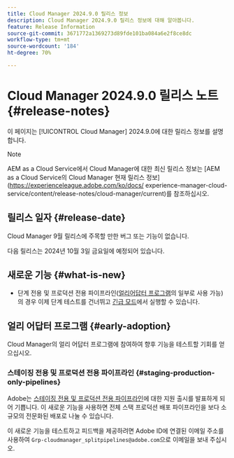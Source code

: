 ```yaml
---
title: Cloud Manager 2024.9.0 릴리스 정보
description: Cloud Manager 2024.9.0 릴리스 정보에 대해 알아봅니다.
feature: Release Information
source-git-commit: 3671772a1369273d89fde101ba084a6e2f8ce8dc
workflow-type: tm+mt
source-wordcount: '184'
ht-degree: 70%

---
```


# Cloud Manager 2024.9.0 릴리스 노트 {#release-notes}

이 페이지는 [!UICONTROL Cloud Manager] 2024.9.0에 대한 릴리스 정보를 설명합니다.

>[!NOTE]
>
>AEM as a Cloud Service에서 Cloud Manager에 대한 최신 릴리스 정보는 [AEM as a Cloud Service의 Cloud Manager 현재 릴리스 정보](https://experienceleague.adobe.com/ko/docs/ experience-manager-cloud-service/content/release-notes/cloud-manager/current)를 참조하십시오.

## 릴리스 일자 {#release-date}

Cloud Manager 9월 릴리스에 주목할 만한 버그 또는 기능이 없습니다.

다음 릴리스는 2024년 10월 3일 금요일에 예정되어 있습니다.


## 새로운 기능 {#what-is-new}

* 단계 전용 및 프로덕션 전용 파이프라인([얼리어답터 프로그램](#staging-production-only-pipelines)의 일부로 사용 가능)의 경우 이제 단계 테스트를 건너뛰고 [긴급 모드](/help/using/stage-prod-only.md#emergency-mode)에서 실행할 수 있습니다.

## 얼리 어답터 프로그램 {#early-adoption}

Cloud Manager의 얼리 어답터 프로그램에 참여하여 향후 기능을 테스트할 기회를 얻으십시오.


### 스테이징 전용 및 프로덕션 전용 파이프라인 {#staging-production-only-pipelines}

Adobe는 [스테이징 전용 및 프로덕션 전용 파이프라인](/help/using/stage-prod-only.md)에 대한 지원 출시를 발표하게 되어 기쁩니다. 이 새로운 기능을 사용하면 전체 스택 프로덕션 배포 파이프라인을 보다 소규모의 전문화된 배포로 나눌 수 있습니다.

이 새로운 기능을 테스트하고 피드백을 제공하려면 Adobe ID에 연결된 이메일 주소를 사용하여 `Grp-cloudmanager_splitpipelines@adobe.com`으로 이메일을 보내 주십시오.

<!-- ## Bug fixes

* text

## Known Issues {#known-issues}

{{content-copy-known-issues}} LEAVE IN??? -->
